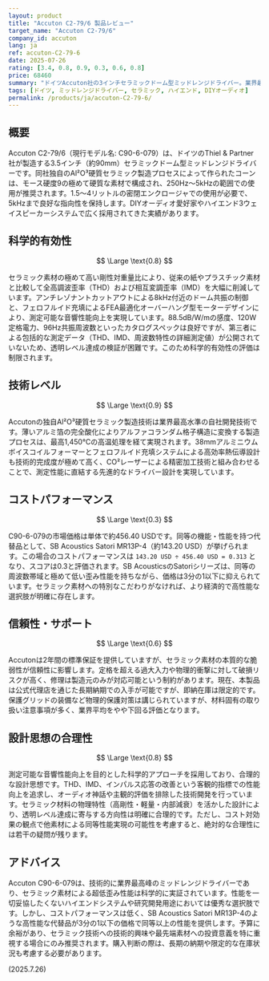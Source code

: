 ```yaml
---
layout: product
title: "Accuton C2-79/6 製品レビュー"
target_name: "Accuton C2-79/6"
company_id: accuton
lang: ja
ref: accuton-C2-79-6
date: 2025-07-26
rating: [3.4, 0.8, 0.9, 0.3, 0.6, 0.8]
price: 68460
summary: "ドイツAccuton社の3インチセラミックドーム型ミッドレンジドライバー。業界最高水準の技術力による低歪み性能を実現していますが、同等性能の代替品と比較するとコストパフォーマンスは低いです。"
tags: [ドイツ, ミッドレンジドライバー, セラミック, ハイエンド, DIYオーディオ]
permalink: /products/ja/accuton-C2-79-6/
---
```


## 概要

Accuton C2-79/6（現行モデル名: C90-6-079）は、ドイツのThiel & Partner社が製造する3.5インチ（約90mm）セラミックドーム型ミッドレンジドライバーです。同社独自のAl²O³硬質セラミック製造プロセスによって作られたコーンは、モース硬度9の極めて硬質な素材で構成され、250Hz～5kHzの範囲での使用が推奨されます。1.5～4リットルの密閉エンクロージャでの使用が必要で、5kHzまで良好な指向性を保持します。DIYオーディオ愛好家やハイエンド3ウェイスピーカーシステムで広く採用されてきた実績があります。

## 科学的有効性

$$ \Large \text{0.8} $$

セラミック素材の極めて高い剛性対重量比により、従来の紙やプラスチック素材と比較して全高調波歪率（THD）および相互変調歪率（IMD）を大幅に削減しています。アンチレゾナントカットアウトによる8kHz付近のドーム共振の制御と、フェロフルイド充填によるFEA最適化オーバーハング型モーターデザインにより、測定可能な音響性能向上を実現しています。88.5dB/W/mの感度、120W定格電力、96Hz共振周波数といったカタログスペックは良好ですが、第三者による包括的な測定データ（THD、IMD、周波数特性の詳細測定値）が公開されていないため、透明レベル達成の検証が困難です。このため科学的有効性の評価は制限されます。

## 技術レベル

$$ \Large \text{0.9} $$

Accutonの独自Al²O³硬質セラミック製造技術は業界最高水準の自社開発技術です。薄いアルミ箔の完全酸化によりアルファコランダム格子構造に変換する製造プロセスは、最高1,450°Cの高温処理を経て実現されます。38mmアルミニウムボイスコイルフォーマーとフェロフルイド充填システムによる高効率熱伝導設計も技術的完成度が極めて高く、CO²レーザーによる精密加工技術と組み合わせることで、測定性能に直結する先進的なドライバー設計を実現しています。

## コストパフォーマンス

$$ \Large \text{0.3} $$

C90-6-079の市場価格は単体で約456.40 USDです。同等の機能・性能を持つ代替品として、SB Acoustics Satori MR13P-4（約143.20 USD）が挙げられます。この場合のコストパフォーマンスは `143.20 USD ÷ 456.40 USD = 0.313` となり、スコアは0.3と評価されます。SB AcousticsのSatoriシリーズは、同等の周波数帯域と極めて低い歪み性能を持ちながら、価格は3分の1以下に抑えられています。セラミック素材への特別なこだわりがなければ、より経済的で高性能な選択肢が明確に存在します。

## 信頼性・サポート

$$ \Large \text{0.6} $$

Accutonは2年間の標準保証を提供していますが、セラミック素材の本質的な脆弱性が信頼性に影響します。定格を超える過大入力や物理的衝撃に対して破損リスクが高く、修理は製造元のみが対応可能という制約があります。現在、本製品は公式代理店を通じた長期納期での入手が可能ですが、即納在庫は限定的です。保護グリッドの装備など物理的保護対策は講じられていますが、材料固有の取り扱い注意事項が多く、業界平均をやや下回る評価となります。

## 設計思想の合理性

$$ \Large \text{0.8} $$

測定可能な音響性能向上を目的とした科学的アプローチを採用しており、合理的な設計思想です。THD、IMD、インパルス応答の改善という客観的指標での性能向上を追求し、オーディオ神話や主観的評価を排除した技術開発を行っています。セラミック材料の物理特性（高剛性・軽量・内部減衰）を活かした設計により、透明レベル達成に寄与する方向性は明確に合理的です。ただし、コスト対効果の観点で他素材による同等性能実現の可能性を考慮すると、絶対的な合理性には若干の疑問が残ります。

## アドバイス

Accuton C90-6-079は、技術的に業界最高峰のミッドレンジドライバーであり、セラミック素材による超低歪み性能は科学的に実証されています。性能を一切妥協したくないハイエンドシステムや研究開発用途においては優秀な選択肢です。しかし、コストパフォーマンスは低く、SB Acoustics Satori MR13P-4のような高性能な代替品が3分の1以下の価格で同等以上の性能を提供します。予算に余裕があり、セラミック技術への技術的興味や最先端素材への投資意義を特に重視する場合にのみ推奨されます。購入判断の際は、長期の納期や限定的な在庫状況も考慮する必要があります。

(2025.7.26)
